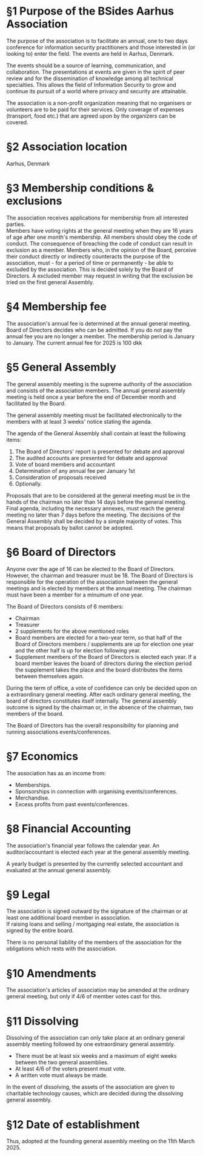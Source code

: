 # §1 Purpose of the BSides Aarhus Association
The purpose of the association is to facilitate an annual, one to two days conference for information security practitioners and those interested in (or looking to) enter the field. The events are held in Aarhus, Denmark.

The events should be a source of learning, communication, and collaboration. The presentations at events are given in the spirit of peer review and for the dissemination of knowledge among all technical specialties.  This allows the field of Information Security to grow and continue its pursuit of a world where privacy and security are attainable.

The association is a non-profit organization meaning that no organisers or volunteers are to be paid for their services.
Only coverage of expenses (transport, food etc.) that are agreed upon by the organizers can be covered.

# §2 Association location
Aarhus, Denmark

# §3 Membership conditions & exclusions
The association receives applications for membership from all interested parties.  
Members have voting rights at the general meeting when they are 16 years of age after one month's membership.
All members should obey the code of conduct. The consequence of breaching the code of conduct can result in exclusion as a member. 
Members who, in the opinion of the Board, perceive their conduct directly or indirectly counteracts the purpose of the association, must - for a period of time or permanently - be able to excluded by the association.
This is decided solely by the Board of Directors. 
A excluded member may request in writing that the exclusion be tried on the first general Assembly.

# §4 Membership fee
The association's annual fee is determined at the annual general meeting. Board of Directors decides who can be admitted.
If you do not pay the annual fee you are no longer a member. The membership period is January to January.
The current annual fee for 2025 is 100 dkk

# §5 General Assembly
The general assembly meeting is the supreme authority of the association and consists of the association members. The annual general assembly meeting is held once a year before the end of December month and facilitated by the Board.

The general assembly meeting must be facilitated electronically to the members with at least 3 weeks' notice stating the agenda.

The agenda of the General Assembly shall contain at least the following items:
1. The Board of Directors' report is presented for debate and approval  
2. The audited accounts are presented for debate and approval
3. Vote of board members and accountant
4. Determination of any annual fee per January 1st
5. Consideration of proposals received
6. Optionally.

Proposals that are to be considered at the general meeting must be in the hands of the chairman no later than 14 days before the general meeting. Final agenda, including the necessary annexes, must reach the general meeting no later than 7 days before the meeting.
The decisions of the General Assembly shall be decided by a simple majority of votes.
This means that proposals by ballot cannot be adopted.

# §6 Board of Directors
Anyone over the age of 16 can be elected to the Board of Directors.
However, the chairman and treasurer must be 18.
The Board of Directors is responsible for the operation of the association between the general meetings and is elected by members at the annual meeting.
The chairman must have been a member for a minumum of one year.

The Board of Directors consists of 6 members:
* Chairman
* Treasurer
* 2 supplements for the above mentioned roles
* Board members are elected for a two-year term, so that half of the Board of Directors members / supplements are up for election one year and the other half is up for election following year.
* Supplement members of the Board of Directors is elected each year. If a board member leaves the board of directors during the election period the supplement takes the place and the board distributes the items between themselves again.

During the term of office, a vote of confidence can only be decided upon on a extraordinary general meeting. After each ordinary general meeting, the board of directors constitutes itself internally.
The general assembly outcome is signed by the chairman or, in the absence of the chairman, two members of the board.

The Board of Directors has the overall responsibility for planning and running associations events/conferences.

# §7 Economics
The association has as an income from:
* Memberships.
* Sponsorships in connection with organising events/conferences.
* Merchandise.
* Excess profits from past events/conferences.

# §8 Financial Accounting
The association's financial year follows the calendar year.
An auditor/accountant is elected each year at the general assembly meeting.

A yearly budget is presented by the currently selected accountant and evaluated at the annual general assembly.

# §9 Legal
The association is signed outward by the signature of the chairman or at least one additional board member in association.  
If raising loans and selling / mortgaging real estate, the association is signed by the entire board. 

There is no personal liability of the members of the association for the obligations which rests with the association.

# §10 Amendments
The association's articles of association may be amended at the ordinary general meeting, but only if 4/6 of member votes cast for this.

# §11 Dissolving
Dissolving of the association can only take place at an ordinary general assembly meeting followed by one
extraordinary general assembly. 

* There must be at least six weeks and a maximum of eight weeks between the two general assemblies.
* At least 4/6 of the voters present must vote.
* A written vote must always be made.

In the event of dissolving, the assets of the association are given to charitable technology causes, which are decided during the dissolving general assembly.

# §12 Date of establishment
Thus, adopted at the founding general assembly meeting on the 11th March 2025.
